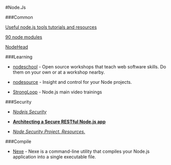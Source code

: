 #Node.Js

###Common

[Useful node.js tools tutorials and resources](http://www.smashingmagazine.com/2011/09/16/useful-node-js-tools-tutorials-and-resources/)

[90 node modules](http://www.catonmat.net/blog/browserling-open-sources-90-node-modules/)

[NodeHead](http://nodehead.com/)

###Learning

* [nodeschool](http://nodeschool.io/) - Open source workshops that teach web software skills. Do them on your own or at a workshop nearby.

* [nodesource](https://nodesource.com) - Insight and control for your Node projects.

* [StrongLoop](https://strongloop.com/node-js/videos/#a-video-intro-to-how-node-works) - Node.js main video trainings 

###Security

* [*Nodejs Security*](http://www.slideshare.net/d0cent/nodejs-security)

* [**Architecting a Secure RESTful Node.js app**](http://thejackalofjavascript.com/architecting-a-restful-node-js-app/)

* [*Node Security Project. Resources.*](https://nodesecurity.io/resources)

###Compile

* [Nexe](https://github.com/jaredallard/nexe) - Nexe is a command-line utility that compiles your Node.js application into a single executable file.